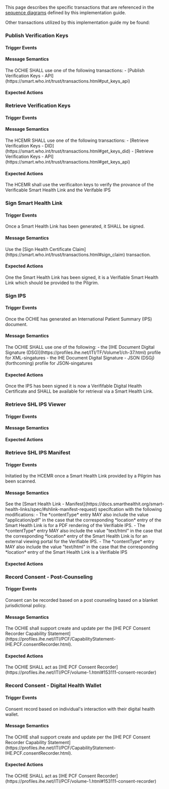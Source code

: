 This page describes the specific transactions that are referenced in the [sequence diagrams](sequence-diagrams.html) defined by this implementation guide.

Other transactions utilized by this implementation guide my be found:

<h3 id="put_keys">Publish Verification Keys</h3>
<h4>Trigger Events</h4>
<h4>Message Semantics</h4>
The OCHIE SHALL use one of the following transactions:
- [Publish Verification Keys - API](https://smart.who.int/trust/transactions.html#put_keys_api)
<h4>Expected Actions</h4>

<h3 id="get_keys">Retrieve Verification Keys</h3>
<h4>Trigger Events</h4>
<h4>Message Semantics</h4>
The HCEMR SHALL use one of the following transactions:
- [Retrieve Verification Keys - DID](https://smart.who.int/trust/transactions.html#get_keys_did)
- [Retrieve Verification Keys  - API](https://smart.who.int/trust/transactions.html#get_keys_api)
<h4>Expected Actions</h4>
The HCEMR shall use the verificaiton keys to verify the provance of the Verificable Smart Health Link and the Verifable IPS


<h3 id="sign_shl">Sign Smart Health Link</h3>
<h4>Trigger Events</h4>
Once a Smart Health Link has been generated, it SHALL be signed.
<h4>Message Semantics</h4>
Use the  [Sign Health Certificate Claim](https://smart.who.int/trust/transactions.html#sign_claim) transaction.
<h4>Expected Actions</h4>
One the Smart Health Link has been signed, it is a Verifiable Smart Health Link which should be provided to the Pilgrim.


<h3 id="sign_ips">Sign IPS</h3>
<h4>Trigger Events</h4>
Once the OCHIE has generated an International Patient Summary (IPS) document.
<h4>Message Semantics</h4>
The OCHIE SHALL use one of the following:
- the [IHE Document Digital Signature (DSG)](https://profiles.ihe.net/ITI/TF/Volume1/ch-37.html) profile for XML-singatures
- the IHE Document Digital Signature - JSON (DSGj)(forthcoming) profile for JSON-singatures


<h4>Expected Actions</h4>
Once the IPS has been signed it is now a Verififable Digital Health Certificate and SHALL be available for retrieval via a Smart Health Link.


<h3 id="ips_view">Retrieve SHL IPS Viewer</h3>
<h4>Trigger Events</h4>
<h4>Message Semantics</h4>
<h4>Expected Actions</h4>

<h3 id="ips_manifest">Retrieve SHL IPS Manifest</h3>
<h4>Trigger Events</h4>
Initatied by the HCEMR once a Smart Health Link provided by a Pilgrim has been scanned.
<h4>Message Semantics</h4>
See the [Smart Health Link - Manifest](https://docs.smarthealthit.org/smart-health-links/spec/#shlink-manifest-request) specifcation with the following modifications:
- The *contentType* entry MAY also include the value "application/pdf" in the case that the corresponding *location* entry of the Smart Health Link is for a PDF rendering of the Verifiable IPS.
- The *contentType* entry MAY also include the value "text/html" in the case that the corresponding *location* entry of the Smart Health Link is for an external viewing portal for the Verifiable IPS.
- The *contentType* entry MAY also include the value "text/html" in the case that the corresponding *location* entry of the Smart Health Link is a Verifiable IPS


<h4>Expected Actions</h4>



<h3 id="consent-post-counseling">Record Consent - Post-Counseling </h3>
<h4>Trigger Events</h4>
Consent can be recorded based on a post counseling based on a blanket jurisdictional policy.

<h4>Message Semantics</h4>
The OCHIE shall support create and update per the  [IHE PCF Consent Recorder Capability Statement](https://profiles.ihe.net/ITI/PCF/CapabilityStatement-IHE.PCF.consentRecorder.html). 
<h4>Expected Actions</h4>
The OCHIE SHALL act as  [IHE PCF Consent Recorder](https://profiles.ihe.net/ITI/PCF/volume-1.html#153111-consent-recorder)

<h3 id="consent-wallet">Record Consent - Digital Health Wallet </h3>
<h4>Trigger Events</h4>
Consent record based on individual's interaction with their digital health wallet.  
<h4>Message Semantics</h4>
The OCHIE shall support create and update per the  [IHE PCF Consent Recorder Capability Statement](https://profiles.ihe.net/ITI/PCF/CapabilityStatement-IHE.PCF.consentRecorder.html). 
<h4>Expected Actions</h4>
The OCHIE SHALL act as  [IHE PCF Consent Recorder](https://profiles.ihe.net/ITI/PCF/volume-1.html#153111-consent-recorder)
